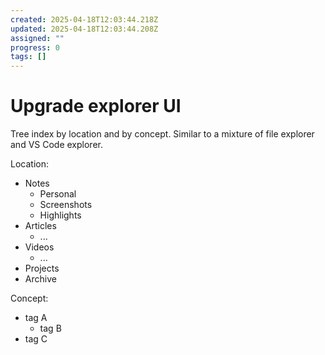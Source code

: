 ```yaml
---
created: 2025-04-18T12:03:44.218Z
updated: 2025-04-18T12:03:44.208Z
assigned: ""
progress: 0
tags: []
---
```


# Upgrade explorer UI

Tree index by location and by concept. Similar to a mixture of file explorer and VS Code explorer.

Location:
- Notes
  - Personal
  - Screenshots
  - Highlights
- Articles
  - ...
- Videos
  - ...
- Projects
- Archive

Concept:
- tag A
  - tag B
- tag C
